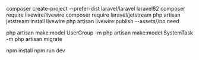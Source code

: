 composer create-project --prefer-dist laravel/laravel laravel82
composer require livewire/livewire
composer require laravel/jetstream
php artisan jetstream:install livewire
php artisan livewire:publish --assets//no need

php artisan make:model UserGroup -m
php artisan make:model SystemTask -m
php artisan migrate

npm install
npm run dev
